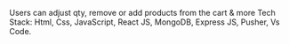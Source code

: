 Users can adjust qty, remove or add products from the cart & more
Tech Stack: Html, Css, JavaScript, React JS, MongoDB, Express JS, Pusher, Vs Code.
